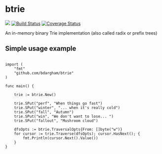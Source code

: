# btrie
[![](https://godoc.org/github.com/nathany/looper?status.svg)](http://godoc.org/github.com/bdargham/btrie) [![Build Status](https://travis-ci.org/bdargham/btrie.svg?branch=master)](https://travis-ci.org/bdargham/btrie) [![Coverage Status](https://coveralls.io/repos/github/bdargham/btrie/badge.svg?branch=master)](https://coveralls.io/github/bdargham/btrie?branch=master)

An in-memory binary Trie implementation (also called radix or prefix trees)

## Simple usage example

```package main

import (
	"fmt"
	"github.com/bdargham/btrie"
)

func main() {

	trie := btrie.New()

	trie.SPut("perf", "When things go fast")
	trie.SPut("winter", "... when it's really cold")
	trie.SPut("fall", "Autumn")
	trie.SPut("win", "We don't want to lose... ")
	trie.SPut("fallout", "Mushroom cloud")

	dfsOpts := btrie.TraversalOpts{From: []byte("w")}
	for cursor := trie.Traverse(dfsOpts); cursor.HasNext(); {
		fmt.Println(cursor.Next().Value())
	}
}
```
